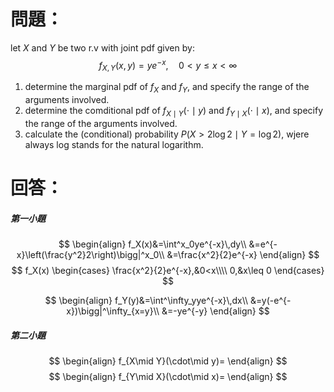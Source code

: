 # 問題：
let $X$ and $Y$ be two r.v with joint pdf given by:
$$
f_{X,Y}(x,y)=ye^{-x},\quad 0<y\leq x <\infty
$$
1. determine the marginal pdf of $f_X$ and $f_Y$, and specify the range of the arguments involved.
2. determine the comditional pdf of $f_{X\mid Y} (\cdot\mid y)$ and $f_{Y\mid X}(\cdot\mid x)$, and specify the range of the arguments involved.
3. calculate the (conditional) probability $P(X>2\log2\mid Y=\log2)$, wjere always log stands for the natural logarithm.
# 回答：
##### 第一小題
$$
\begin{align}
f_X(x)&=\int^x_0ye^{-x}\,dy\\
&=e^{-x}\left(\frac{y^2}2\right)\bigg|^x_0\\
&=\frac{x^2}{2}e^{-x}
\end{align}
$$
$$
f_X(x)
\begin{cases}
\frac{x^2}{2}e^{-x},&0<x\\\\
0,&x\leq 0
\end{cases}
$$

$$
\begin{align}
f_Y(y)&=\int^\infty_yye^{-x}\,dx\\
&=y(-e^{-x})\bigg|^\infty_{x=y}\\
&=-ye^{-y}
\end{align}
$$
##### 第二小題
$$
\begin{align}
f_{X\mid Y}(\cdot\mid y)=
\end{align}
$$
$$
\begin{align}
f_{Y\mid X}(\cdot\mid x)=
\end{align}
$$